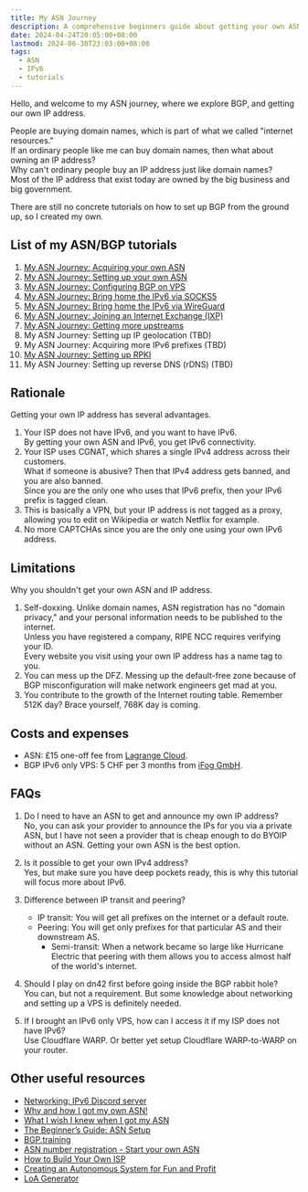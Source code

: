 ```yaml
---
title: My ASN Journey
description: A comprehensive beginners guide about getting your own ASN and own IP address
date: 2024-04-24T20:05:00+08:00
lastmod: 2024-06-30T23:03:00+08:00
tags:
  - ASN
  - IPv6
  - tutorials
---
```

Hello, and welcome to my ASN journey, where we explore BGP, and getting our own IP address.

People are buying domain names, which is part of what we called "internet resources."\
If an ordinary people like me can buy domain names, then what about owning an IP address?\
Why can't ordinary people buy an IP address just like domain names?\
Most of the IP address that exist today are owned by the big business and big government.

There are still no concrete tutorials on how to set up BGP from the ground up, so I created my own.

## List of my ASN/BGP tutorials

1. [My ASN Journey: Acquiring your own ASN](../my-asn-journey-acquiring-your-own-asn/)
2. [My ASN Journey: Setting up your own ASN](../my-asn-journey-setting-up-your-own-asn/)
3. [My ASN Journey: Configuring BGP on VPS](../my-asn-journey-configuring-bgp-on-vps/)
4. [My ASN Journey: Bring home the IPv6 via SOCKS5](../my-asn-journey-bring-home-the-ipv6-via-socks5/)
5. [My ASN Journey: Bring home the IPv6 via WireGuard](../my-asn-journey-bring-home-the-ipv6-via-wireguard/)
6. [My ASN Journey: Joining an Internet Exchange (IXP)](../my-asn-journey-joining-an-internet-exchange/)
7. [My ASN Journey: Getting more upstreams](../my-asn-journey-getting-more-upstreams/)
8. My ASN Journey: Setting up IP geolocation (TBD)
9. My ASN Journey: Acquiring more IPv6 prefixes (TBD)
10. [My ASN Journey: Setting up RPKI](../my-asn-journey-setting-up-rpki/)
11. My ASN Journey: Setting up reverse DNS (rDNS) (TBD)

## Rationale

Getting your own IP address has several advantages.

1. Your ISP does not have IPv6, and you want to have IPv6.\
By getting your own ASN and IPv6, you get IPv6 connectivity.
2. Your ISP uses CGNAT, which shares a single IPv4 address across their customers.\
What if someone is abusive? Then that IPv4 address gets banned, and you are also banned.\
Since you are the only one who uses that IPv6 prefix, then your IPv6 prefix is tagged clean.
3. This is basically a VPN, but your IP address is not tagged as a proxy, allowing you to edit on Wikipedia or watch Netflix for example.
4. No more CAPTCHAs since you are the only one using your own IPv6 address.

## Limitations

Why you shouldn't get your own ASN and IP address.

1. Self-doxxing. Unlike domain names, ASN registration has no "domain privacy," and your personal information needs to be published to the internet.\
Unless you have registered a company, RIPE NCC requires verifying your ID.\
Every website you visit using your own IP address has a name tag to you.
2. You can mess up the DFZ. Messing up the default-free zone because of BGP misconfiguration will make network engineers get mad at you.
3. You contribute to the growth of the Internet routing table. Remember 512K day? Brace yourself, 768K day is coming.

## Costs and expenses

* ASN: £15 one-off fee from [Lagrange Cloud](https://lagrange.cloud/products/lir).
* BGP IPv6 only VPS: 5 CHF per 3 months from [iFog GmbH](https://my.ifog.ch/order/main/packages/ipv6-only-vps/?a=MTUyNQ==).

## FAQs

1. Do I need to have an ASN to get and announce my own IP address?\
No, you can ask your provider to announce the IPs for you via a private ASN, but I have not seen a provider that is cheap enough to do BYOIP without an ASN. Getting your own ASN is the best option.

2. Is it possible to get your own IPv4 address?\
Yes, but make sure you have deep pockets ready, this is why this tutorial will focus more about IPv6.

3. Difference between IP transit and peering?
   * IP transit: You will get all prefixes on the internet or a default route.
   * Peering: You will get only prefixes for that particular AS and their downstream AS.
      * Semi-transit: When a network became so large like Hurricane Electric that peering with them allows you to access almost half of the world's internet.

4. Should I play on dn42 first before going inside the BGP rabbit hole?\
You can, but not a requirement. But some knowledge about networking and setting up a VPS is definitely needed.

5. If I brought an IPv6 only VPS, how can I access it if my ISP does not have IPv6?\
Use Cloudflare WARP. Or better yet setup Cloudflare WARP-to-WARP on your router.

## Other useful resources

* [Networking: IPv6 Discord server](https://discord.gg/ipv6)
* [Why and how I got my own ASN!](https://chown.me/blog/getting-my-own-asn)
* [What I wish I knew when I got my ASN](https://quantum5.ca/2023/10/10/what-i-wish-i-knew-when-i-got-my-asn)
* [The Beginner’s Guide: ASN Setup](https://www.lir.services/blog/asn-setup/)
* [BGP.training](https://bgp.training)
* [ASN number registration - Start your own ASN](https://as204406.net/asn-number-registration/)
* [How to Build Your Own ISP](https://ezrizhu.com/blog/build-your-own-isp)
* [Creating an Autonomous System for Fun and Profit](https://blog.thelifeofkenneth.com/2017/11/creating-autonomous-system-for-fun-and.html)
* [LoA Generator](https://loa.tools)